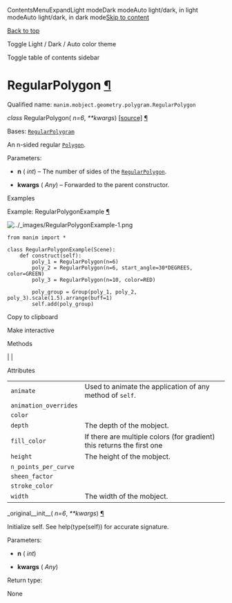 ContentsMenuExpandLight modeDark modeAuto light/dark, in light modeAuto light/dark, in dark mode[Skip to content](https://docs.manim.community/en/stable/reference/manim.mobject.geometry.polygram.RegularPolygon.html#furo-main-content)

[Back to top](https://docs.manim.community/en/stable/reference/manim.mobject.geometry.polygram.RegularPolygon.html#)

Toggle Light / Dark / Auto color theme

Toggle table of contents sidebar

# RegularPolygon [¶](https://docs.manim.community/en/stable/reference/manim.mobject.geometry.polygram.RegularPolygon.html\#regularpolygon "Link to this heading")

Qualified name: `manim.mobject.geometry.polygram.RegularPolygon`

_class_ RegularPolygon( _n=6_, _\*\*kwargs_) [\[source\]](https://docs.manim.community/en/stable/_modules/manim/mobject/geometry/polygram.html#RegularPolygon) [¶](https://docs.manim.community/en/stable/reference/manim.mobject.geometry.polygram.RegularPolygon.html#manim.mobject.geometry.polygram.RegularPolygon "Link to this definition")

Bases: [`RegularPolygram`](https://docs.manim.community/en/stable/reference/manim.mobject.geometry.polygram.RegularPolygram.html#manim.mobject.geometry.polygram.RegularPolygram "manim.mobject.geometry.polygram.RegularPolygram")

An n-sided regular [`Polygon`](https://docs.manim.community/en/stable/reference/manim.mobject.geometry.polygram.Polygon.html#manim.mobject.geometry.polygram.Polygon "manim.mobject.geometry.polygram.Polygon").

Parameters:

- **n** ( _int_) – The number of sides of the [`RegularPolygon`](https://docs.manim.community/en/stable/reference/manim.mobject.geometry.polygram.RegularPolygon.html#manim.mobject.geometry.polygram.RegularPolygon "manim.mobject.geometry.polygram.RegularPolygon").

- **kwargs** ( _Any_) – Forwarded to the parent constructor.


Examples

Example: RegularPolygonExample [¶](https://docs.manim.community/en/stable/reference/manim.mobject.geometry.polygram.RegularPolygon.html#regularpolygonexample)

![../_images/RegularPolygonExample-1.png](https://docs.manim.community/en/stable/_images/RegularPolygonExample-1.png)

```
from manim import *

class RegularPolygonExample(Scene):
    def construct(self):
        poly_1 = RegularPolygon(n=6)
        poly_2 = RegularPolygon(n=6, start_angle=30*DEGREES, color=GREEN)
        poly_3 = RegularPolygon(n=10, color=RED)

        poly_group = Group(poly_1, poly_2, poly_3).scale(1.5).arrange(buff=1)
        self.add(poly_group)

```

Copy to clipboard

Make interactive

Methods

|
|

Attributes

|     |     |
| --- | --- |
| `animate` | Used to animate the application of any method of `self`. |
| `animation_overrides` |  |
| `color` |  |
| `depth` | The depth of the mobject. |
| `fill_color` | If there are multiple colors (for gradient) this returns the first one |
| `height` | The height of the mobject. |
| `n_points_per_curve` |  |
| `sheen_factor` |  |
| `stroke_color` |  |
| `width` | The width of the mobject. |

\_original\_\_init\_\_( _n=6_, _\*\*kwargs_) [¶](https://docs.manim.community/en/stable/reference/manim.mobject.geometry.polygram.RegularPolygon.html#manim.mobject.geometry.polygram.RegularPolygon._original__init__ "Link to this definition")

Initialize self. See help(type(self)) for accurate signature.

Parameters:

- **n** ( _int_)

- **kwargs** ( _Any_)


Return type:

None